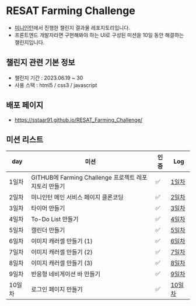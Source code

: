 # RESAT Farming Challenge

- [미니인턴](https://miniintern.com/)에서 진행한 챌린지 결과물 레포지토리입니다.
- 프론트엔드 개발자라면 구현해봐야 하는 UI로 구성된 미션을 10일 동안 해결하는 챌린지입니다.

## 챌린지 관련 기본 정보

- 챌린지 기간 : 2023.06.19 ~ 30
- 사용 스택 : html5 / css3 / javascript

## 배포 페이지

- https://sstaar91.github.io/RESAT_Farming_Challenge/

## 미션 리스트

| day    | 미션                                                  | 인증 | Log                                                                                                                                                                                           |
| ------ | ----------------------------------------------------- | ---- | --------------------------------------------------------------------------------------------------------------------------------------------------------------------------------------------- |
| 1일차  | GITHUB에 Farming Challenge 프로젝트 레포지토리 만들기 | ✅   | [1일차](https://bluemind917.tistory.com/entry/RESAT-Farming-Challenge-%ED%94%84%EB%A1%A0%ED%8A%B8%EC%97%94%EB%93%9C-%EA%B0%9C%EB%B0%9C%EC%9E%90%ED%8E%B81%EC%9D%BC%EC%B0%A8?category=1117256) |
| 2일차  | 미니인턴 메인 서비스 페이지 클론코딩                  | ✅   | [2일차](https://bluemind917.tistory.com/entry/RESAT-Farming-Challenge-%ED%94%84%EB%A1%A0%ED%8A%B8%EC%97%94%EB%93%9C-%EA%B0%9C%EB%B0%9C%EC%9E%90%ED%8E%B82%EC%9D%BC%EC%B0%A8?category=1117256) |
| 3일차  | 타이머 만들기                                         | ✅   | [3일차](https://bluemind917.tistory.com/entry/RESAT-Farming-Challenge-%ED%94%84%EB%A1%A0%ED%8A%B8%EC%97%94%EB%93%9C-%EA%B0%9C%EB%B0%9C%EC%9E%90%ED%8E%B83%EC%9D%BC%EC%B0%A8)                  |
| 4일차  | To-Do List 만들기                                     | ✅   | [4일차](https://bluemind917.tistory.com/entry/RESAT-Farming-Challenge-%ED%94%84%EB%A1%A0%ED%8A%B8%EC%97%94%EB%93%9C-%EA%B0%9C%EB%B0%9C%EC%9E%90%ED%8E%B84%EC%9D%BC%EC%B0%A8)                  |
| 5일차  | 캘린더 만들기                                         | ✅   | [5일차](https://bluemind917.tistory.com/entry/RESAT-Farming-Challenge-%ED%94%84%EB%A1%A0%ED%8A%B8%EC%97%94%EB%93%9C-%EA%B0%9C%EB%B0%9C%EC%9E%90%ED%8E%B85%EC%9D%BC%EC%B0%A8?category=1117256) |
| 6일차  | 이미지 캐러셀 만들기 (1)                              | ✅   | [6일차](https://bluemind917.tistory.com/entry/RESAT-Farming-Challenge-%ED%94%84%EB%A1%A0%ED%8A%B8%EC%97%94%EB%93%9C-%EA%B0%9C%EB%B0%9C%EC%9E%90%ED%8E%B86%EC%9D%BC%EC%B0%A8?category=1117256) |
| 7일차  | 이미지 캐러셀 만들기 (2)                              | ✅   | [7일차](https://bluemind917.tistory.com/entry/RESAT-Farming-Challenge-%ED%94%84%EB%A1%A0%ED%8A%B8%EC%97%94%EB%93%9C-%EA%B0%9C%EB%B0%9C%EC%9E%90%ED%8E%B87%EC%9D%BC%EC%B0%A8)                  |
| 8일차  | 이미지 캐러셀 만들기 (3)                              | ✅   | [8일차](https://bluemind917.tistory.com/entry/RESAT-Farming-Challenge-%ED%94%84%EB%A1%A0%ED%8A%B8%EC%97%94%EB%93%9C-%EA%B0%9C%EB%B0%9C%EC%9E%90%ED%8E%B88%EC%9D%BC%EC%B0%A8)                  |
| 9일차  | 반응형 네비게이션 바 만들기                           | ✅   | [9일차](https://bluemind917.tistory.com/entry/RESAT-Farming-Challenge-%ED%94%84%EB%A1%A0%ED%8A%B8%EC%97%94%EB%93%9C-%EA%B0%9C%EB%B0%9C%EC%9E%90%ED%8E%B89%EC%9D%BC%EC%B0%A8)                  |
| 10일차 | 로그인 페이지 만들기                                  | ✅   | [10일차](https://bluemind917.tistory.com/entry/RESAT-Farming-Challenge-%ED%94%84%EB%A1%A0%ED%8A%B8%EC%97%94%EB%93%9C-%EA%B0%9C%EB%B0%9C%EC%9E%90%ED%8E%B810%EC%9D%BC%EC%B0%A8)                |
